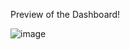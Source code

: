 Preview of the Dashboard!



![image](https://github.com/mdtahseenraza/Chatbot-Project-with-LLM-Project-/assets/114172906/20c1add4-3ba4-4308-ab35-07dc9f95ff20)
